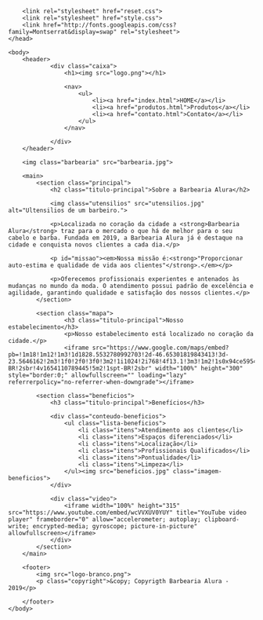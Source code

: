 <!DOCTYPE html>
<html lang="pt-br">
	<head>
		<meta charset="UTF-8">
		<meta name="viewport" content="width=device-width">
		<title>Barbearia Alura</title>

		<link rel="stylesheet" href="reset.css">
		<link rel="stylesheet" href="style.css">
		<link href="http://fonts.googleapis.com/css?family=Montserrat&display=swap" rel="stylesheet">
	</head>

	<body>
		<header>
				<div class="caixa">
					<h1><img src="logo.png"></h1>

					<nav>
						<ul>
							<li><a href="index.html">HOME</a></li>
							<li><a href="produtos.html">Produtos</a></li> 
							<li><a href="contato.html">Contato</a></li>
						</ul>
					</nav>

				</div>
		</header>

		<img class="barbearia" src="barbearia.jpg">

		<main>
			<section class="principal">
				<h2 class="titulo-principal">Sobre a Barbearia Alura</h2>

				<img class="utensilios" src="utensilios.jpg" alt="Ultensilios de um barbeiro.">

				<p>Localizada no coração da cidade a <strong>Barbearia Alura</strong> traz para o mercado o que há de melhor para o seu cabelo e barba. Fundada em 2019, a Barbearia Alura já é destaque na cidade e conquista novos clientes a cada dia.</p>

				<p id="missao"><em>Nossa missão é:<strong>"Proporcionar auto-estima e qualidade de vida aos clientes"</strong>.</em></p>

				<p>Oferecemos profissionais experientes e antenados às mudanças no mundo da moda. O atendimento possui padrão de excelência e agilidade, garantindo qualidade e satisfação dos nossos clientes.</p>
			</section>

			<section class="mapa">
					<h3 class="titulo-principal">Nosso estabelecimento</h3>
					<p>Nosso estabelecimento está localizado no coração da cidade.</p>
					<iframe src="https://www.google.com/maps/embed?pb=!1m18!1m12!1m3!1d1828.5532780992703!2d-46.65301819843413!3d-23.5646162!2m3!1f0!2f0!3f0!3m2!1i1024!2i768!4f13.1!3m3!1m2!1s0x94ce59541c6c79c3%3A0x36b90a85f0f8cb33!2sGrupo%20Alura!5e0!3m2!1spt-BR!2sbr!4v1654110789445!5m2!1spt-BR!2sbr" width="100%" height="300" style="border:0;" allowfullscreen="" loading="lazy" referrerpolicy="no-referrer-when-downgrade"></iframe>

			<section class="beneficios">
				<h3 class="titulo-principal">Benefícios</h3>

				<div class="conteudo-beneficios">
					<ul class="lista-beneficios">
						<li class="itens">Atendimento aos clientes</li>
						<li class="itens">Espaços diferenciados</li>
						<li class="itens">Localização</li>
						<li class="itens">Profissionais Qualificados</li>
						<li class="itens">Pontualidade</li>
						<li class="itens">Limpeza</li>
					</ul><img src="beneficios.jpg" class="imagem-beneficios">
			    </div>

				<div class="video">
					<iframe width="100%" height="315" src="https://www.youtube.com/embed/wcVVXUV0YUY" title="YouTube video player" frameborder="0" allow="accelerometer; autoplay; clipboard-write; encrypted-media; gyroscope; picture-in-picture" allowfullscreen></iframe>
				</div>
			</section>
		</main>

		<footer>
			<img src="logo-branco.png">
			<p class="copyright">&copy; Copyrigth Barbearia Alura - 2019</p>

		</footer>
	</body>
</html>


